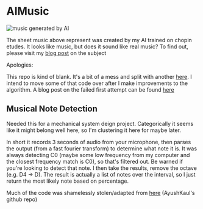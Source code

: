 # AIMusic

![music generated by AI](https://tclack88.github.io/blog/assets/ai-music/ai_music_sheet.png)

The sheet music above represent was created by my AI trained on chopin etudes. It looks like music, but does it sound like real music? To find out, please visit my [blog post](https://tclack88.github.io/blog/code/2019/12/27/ai-music.html) on the subject

Apologies:

This repo is kind of blank. It's a bit of a mess and split with another [here](https://github.com/Tclack88/Machine-Learning-Projects/tree/master/GenerateMusic_NeuralNetwork_Incomplete). I intend to move some of that code over after I make improvements to the algorithm. A blog post on the failed first attempt can be found [here](https://tclack88.github.io/blog/code/personal/2019/08/15/music-generation-fail.html)

## Musical Note Detection
Needed this for a mechanical system deign project. Categorically it seems like it might belong well here, so I'm clustering it here for maybe later.

In short it records 3 seconds of audio from your microphone, then parses the output (from a fast fourier transform) to determine what note it is. It was always detecting C0 (maybe some low frequency from my computer and the closest frequency match is C0), so that's filtered out. Be warned if you're looking to detect that note. I then take the results, remove the octave (e.g. D4 -> D). The result is actually a list of notes over the interval, so I just return the most likely note based on percentage.

Much of the code was shamelessly stolen/adapted from [here](https://github.com/AyushKaul/Musical-Note-detection) (AyushKaul's github repo)
